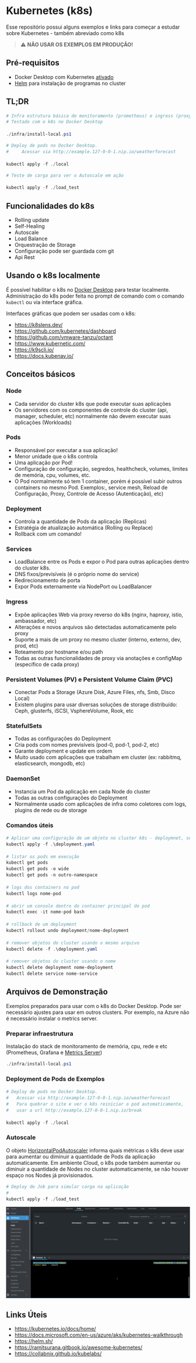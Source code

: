 # Kubernetes (k8s) #

Esse repositório possui alguns exemplos e links para começar a estudar sobre Kubernetes - também abreviado como k8s

> :warning: **NÃO USAR OS EXEMPLOS EM PRODUÇÃO!**

## Pré-requisitos ##
- Docker Desktop com Kubernetes [ativado](https://docs.docker.com/docker-for-windows/#kubernetes)
- [Helm](https://helm.sh/docs/intro/install/) para instalação de programas no cluster

## TL;DR ##
```powershell
# Infra estrutura básica de monitoramento (prometheus) e ingress (proxy http,necessário ter a porta 80 livre)
# Testado com o k8s no Docker Desktop

./infra/install-local.ps1
```

```powershell
# Deploy de pods no Docker Desktop. 
#     Acessar via http://example.127-0-0-1.nip.io/weatherforecast

kubectl apply -f ./local
```

```powershell
# Teste de carga para ver o Autoscale em ação

kubectl apply -f ./load_test
```

## Funcionalidades do k8s ##

- Rolling update
- Self-Healing
- Autoscale
- Load Balance
- Orquestração de Storage 
- Configuração pode ser guardada com git
- Api Rest

## Usando o k8s localmente ##

É possível habilitar o k8s no [Docker Desktop](https://docs.docker.com/docker-for-windows/#kubernetes) para testar localmente.
Administração do k8s poder feita no prompt de comando com o comando ```kubectl``` ou via interface gráfica.

Interfaces gráficas que podem ser usadas com o k8s:
- https://k8slens.dev/
- https://github.com/kubernetes/dashboard
- https://github.com/vmware-tanzu/octant
- https://www.kubernetic.com/
- https://k9scli.io/
- https://docs.kubenav.io/

## Conceitos básicos ##

### Node ###
- Cada servidor do cluster k8s que pode executar suas aplicações
- Os servidores com os componentes de controle do cluster (api, manager, scheduler, etc) normalmente não devem executar suas aplicações (Workloads)

### Pods ###
- Responsável por executar a sua aplicação!
- Menor unidade que o k8s controla
- Uma aplicação por Pod!
- Configuração de configuração, segredos, healthcheck, volumes, limites de memória, cpu, volumes, etc.
- O Pod normalmente só tem 1 container, porém é possível subir outros  containers no mesmo Pod. Exemplos:, service mesh, Reload de Configuração, Proxy, Controle de Acesso (Autenticação), etc)

### Deployment ###
- Controla a quantidade de Pods da aplicação (Replicas)
- Estratégia de atualização automática (Rolling ou Replace)
- Rollback com um comando!

### Services ###
- LoadBalance entre os Pods e expor o Pod para outras aplicações dentro do cluster k8s.
- DNS fixos/previsíveis (é o próprio nome do service)
- Redirecionamento de porta
- Expor Pods externamente via NodePort ou LoadBalancer

### Ingress ###
- Expõe aplicações Web via proxy reverso do k8s (nginx, haproxy, istio, ambassador, etc)
- Alterações e novos arquivos são detectadas automaticamente pelo proxy
- Suporte a mais de um proxy no mesmo cluster (interno, externo, dev, prod, etc)
- Roteamento por hostname e/ou path
- Todas as outras funcionalidades de proxy via anotações e configMap (específico de cada proxy)

### Persistent Volumes (PV) e Persistent Volume Claim (PVC) ###
- Conectar Pods a Storage (Azure Disk, Azure Files, nfs, Smb, Disco Local)
- Existem plugins para usar diversas soluções de storage distribuído: Ceph, glusterfs, iSCSI, VsphereVolume, Rook, etc

### StatefulSets ###
- Todas as configurações do Deployment
- Cria pods com nomes previsíveis (pod-0, pod-1, pod-2, etc)
- Garante deployment e update em ordem
- Muito usado com aplicações que trabalham em cluster (ex: rabbitmq, elasticsearch, mongodb, etc)

### DaemonSet ###
- Instancia um Pod da aplicação em cada Node do cluster
- Todas as outras configurações do Deployment
- Normalmente usado com aplicações de infra como coletores com logs, plugins de rede ou de storage

### Comandos úteis ###

```powershell
# Aplicar uma configuração de um objeto no cluster k8s - deploymnet, service, ingress, etc)
kubectl apply -f .\deployment.yaml

# listar os pods em execução
kubectl get pods
kubectl get pods -o wide
kubectl get pods -n outro-namespace

# logs dos containers no pod
kubectl logs nome-pod

# abrir um console dentro do container principal do pod
kubectl exec -it nome-pod bash

# rollback de um deployment
kubectl rollout undo deployment/nome-deployment

# remover objetos do cluster usando o mesmo arquivo
kubectl delete -f .\deployment.yaml

# remover objetos do cluster usando o nome
kubectl delete deployment nome-deployment
kubectl delete service nome-service
```

## Arquivos de Demonstração ## 

Exemplos preparados para usar com o k8s do Docker Desktop. Pode ser necessário ajustes para usar em outros clusters.
Por exemplo, na Azure não é necessário instalar o metrics server.

### Preparar infraestrutura ###

Instalação do stack de monitoramento de memória, cpu, rede e etc (Prometheus, Grafana e [Metrics Server](https://github.com/kubernetes-sigs/metrics-server))

```powershell
./infra/install-local.ps1
```

### Deployment de Pods de Exemplos ###

```powershell
# Deploy de pods no Docker Desktop. 
#   Acessar via http://example.127-0-0-1.nip.io/weatherforecast
#   Para quebrar o site e ver o k8s reiniciar o pod automaticamente, 
#   usar a url http://example.127-0-0-1.nip.io/break

kubectl apply -f ./local
```

### Autoscale ###

O objeto [HorizontalPodAutoscaler](local/06_autoscale.yaml) informa quais métricas o k8s deve usar para aumentar ou diminuir a quantidade de Pods da aplicação automaticamente.
Em ambiente Cloud, o k8s pode também aumentar ou diminuir a quantidade de Nodes no cluster automaticamente, se não houver espaço nos Nodes já provisionados.

```powershell
# Deploy de Job para simular carga na aplicação
#
kubectl apply -f ./load_test
```

![Autoscale Demo](media/k8s-autoscale.webp)

## Links Úteis ##
- https://kubernetes.io/docs/home/
- https://docs.microsoft.com/en-us/azure/aks/kubernetes-walkthrough
- https://helm.sh/
- https://ramitsurana.gitbook.io/awesome-kubernetes/
- https://collabnix.github.io/kubelabs/
